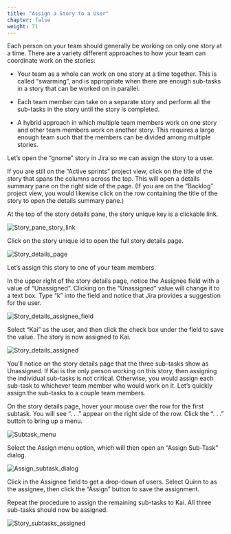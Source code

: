 ```yaml
---
title: "Assign a Story to a User"
chapter: false
weight: 71
---
```


Each person on your team should generally be working on only one story at a time.  There are a variety different approaches to how your team can coordinate work on the stories:

- Your team as a whole can work on one story at a time together.  This is called “swarming”, and is appropriate when there are enough sub-tasks in a story that can be worked on in parallel.  

- Each team member can take on a separate story and perform all the sub-tasks in the story until the story is completed.

- A hybrid approach in which multiple team members work on one story and other team members work on another story.  This requires a large enough team such that the members can be divided among multiple stories.  

Let’s open the “gnome” story in Jira so we can assign the story to a user.

If you are still on the “Active sprints” project view, click on the title of the story that spans the columns across the top.  This will open a details summary pane on the right side of the page.  (If you are on the “Backlog” project view, you would likewise click on the row containing the title of the story to open the details summary pane.)

At the top of the story details pane, the story unique key is a clickable link.

![Story_pane_story_link](/images/70_Workflow/Story_pane_story_link.png)

Click on the story unique id to open the full story details page.

![Story_details_page](/images/70_Workflow/Story_details_page.png)

Let’s assign this story to one of your team members.

In the upper right of the story details page, notice the Assignee field with a value of “Unassigned”.  Clicking on the “Unassigned” value will change it to a text box.  Type “k” into the field and notice that Jira provides a suggestion for the user.

![Story_details_assignee_field](/images/70_Workflow/Story_detail_assignee_field.png)

Select “Kai” as the user, and then click the check box under the field to save the value.  The story is now assigned to Kai.

![Story_details_assigned](/images/70_Workflow/Story_details_assigned.png)

You’ll notice on the story details page that the three sub-tasks show as Unassigned.  If Kai is the only person working on this story, then assigning the individual sub-tasks is not critical.  Otherwise, you would assign each sub-task to whichever team member who would work on it.  Let’s quickly assign the sub-tasks to a couple team members.

On the story details page, hover your mouse over the row for the first subtask.  You will see “. . .” appear on the right side of the row.  Click the “. . .” button to bring up a menu.

![Subtask_menu](/images/70_Workflow/Subtask_menu.png)

Select the Assign menu option, which will then open an “Assign Sub-Task” dialog.

![Assign_subtask_dialog](/images/70_Workflow/Assign_subtask_dialog.png)

Click in the Assignee field to get a drop-down of users.  Select Quinn to as the assignee, then click the “Assign” button to save the assignment.

Repeat the procedure to assign the remaining sub-tasks to Kai.  All three sub-tasks should now be assigned.

![Story_subtasks_assigned](/images/70_Workflow/Story_subtasks_assigned.png)
